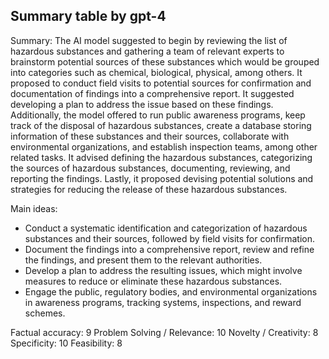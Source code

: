 ## Summary table by gpt-4
Summary: 
The AI model suggested to begin by reviewing the list of hazardous substances and gathering a team of relevant experts to brainstorm potential sources of these substances which would be grouped into categories such as chemical, biological, physical, among others. It proposed to conduct field visits to potential sources for confirmation and documentation of findings into a comprehensive report. It suggested developing a plan to address the issue based on these findings. Additionally, the model offered to run public awareness programs, keep track of the disposal of hazardous substances, create a database storing information of these substances and their sources, collaborate with environmental organizations, and establish inspection teams, among other related tasks. It advised defining the hazardous substances, categorizing the sources of hazardous substances, documenting, reviewing, and reporting the findings. Lastly, it proposed devising potential solutions and strategies for reducing the release of these hazardous substances.

Main ideas: 
- Conduct a systematic identification and categorization of hazardous substances and their sources, followed by field visits for confirmation.
- Document the findings into a comprehensive report, review and refine the findings, and present them to the relevant authorities.
- Develop a plan to address the resulting issues, which might involve measures to reduce or eliminate these hazardous substances.
- Engage the public, regulatory bodies, and environmental organizations in awareness programs, tracking systems, inspections, and reward schemes.

Factual accuracy: 9
Problem Solving / Relevance: 10
Novelty / Creativity: 8
Specificity: 10
Feasibility: 8